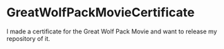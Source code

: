 # GreatWolfPackMovieCertificate
I made a certificate for the Great Wolf Pack Movie and want to release my repository of it. 
